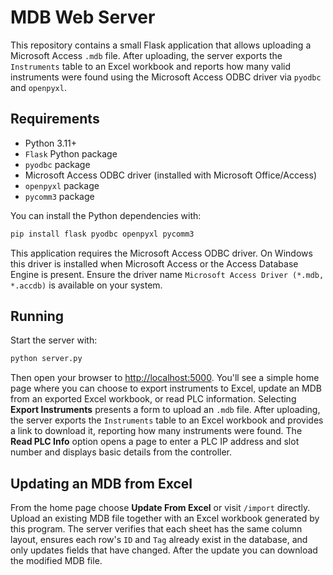 # MDB Web Server

This repository contains a small Flask application that allows uploading a
Microsoft Access `.mdb` file. After uploading, the server exports the
`Instruments` table to an Excel workbook and reports how many valid instruments
were found using the Microsoft Access ODBC driver via `pyodbc` and
`openpyxl`.

## Requirements

* Python 3.11+
* `Flask` Python package
* `pyodbc` package
* Microsoft Access ODBC driver (installed with Microsoft Office/Access)
* `openpyxl` package
* `pycomm3` package

You can install the Python dependencies with:

```bash
pip install flask pyodbc openpyxl pycomm3
```

This application requires the Microsoft Access ODBC driver. On Windows this
driver is installed when Microsoft Access or the Access Database Engine is
present. Ensure the driver name `Microsoft Access Driver (*.mdb, *.accdb)` is
available on your system.

## Running

Start the server with:

```bash
python server.py
```

Then open your browser to [http://localhost:5000](http://localhost:5000).
You'll see a simple home page where you can choose to export instruments to
Excel, update an MDB from an exported Excel workbook, or read PLC
information. Selecting **Export Instruments** presents a form to upload an
`.mdb` file. After uploading, the server exports the `Instruments` table to an
Excel workbook and provides a link to download it, reporting how many
instruments were found. The **Read PLC Info** option opens a page to enter a
PLC IP address and slot number and displays basic details from the controller.


## Updating an MDB from Excel

From the home page choose **Update From Excel** or visit `/import` directly.
Upload an existing MDB file together with an Excel workbook generated by this
program. The server verifies that each sheet has the same column layout,
ensures each row's `ID` and `Tag` already exist in the database, and only
updates fields that have changed. After the update you can download the
modified MDB file.
